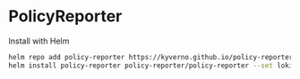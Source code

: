 # PolicyReporter

Install with Helm

```bash
helm repo add policy-reporter https://kyverno.github.io/policy-reporter
helm install policy-reporter policy-reporter/policy-reporter --set loki=http://lokihost:3100 -n policy-reporter --create-namespace
```